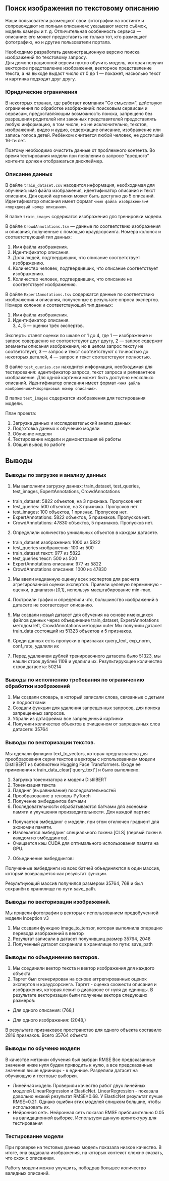 ## Поиск изображения по текстовому описанию
Наши пользователи размещают свои фотографии на хостинге и сопровождают их полным описанием: указывают место съёмок, модель камеры и т. д. Отличительная особенность сервиса — описание: его может предоставить не только тот, кто размещает фотографию, но и другие пользователи портала.

Необходимо разработать демонстрационную версию поиска изображений по текстовому запросу.<br>
Для демонстрационной версии нужно обучить модель, которая получит векторное представление изображения, векторное представление текста, а на выходе выдаст число от 0 до 1 — покажет, насколько текст и картинка подходят друг другу.

### Юридические ограничения

В некоторых странах, где работает компания "Со смыслом", действуют ограничения по обработке изображений: поисковым сервисам и сервисам, предоставляющим возможность поиска, запрещено без разрешения родителей или законных представителей предоставлять любую информацию, в том числе, но не исключительно, текстов, изображений, видео и аудио, содержащие описание, изображение или запись голоса детей. Ребёнком считается любой человек, не достигший 16-ти лет.

Поэтому необходимо очистить данные от проблемного контента. Во время тестирования модели при появлении в запросе “вредного” контента должен отображаться дисклеймер.

### Описание данных

В файле `train_dataset.csv` находится информация, необходимая для обучения: имя файла изображения, идентификатор описания и текст описания. Для одной картинки может быть доступно до 5 описаний. Идентификатор описания имеет формат `<имя файла изображения>#<порядковый номер описания>`.

В папке `train_images` содержатся изображения для тренировки модели.

В файле `CrowdAnnotations.tsv` — данные по соответствию изображения и описания, полученные с помощью краудсорсинга. Номера колонок и соответствующий тип данных:

1. Имя файла изображения.
2. Идентификатор описания.
3. Доля людей, подтвердивших, что описание соответствует изображению.
4. Количество человек, подтвердивших, что описание соответствует изображению.
5. Количество человек, подтвердивших, что описание не соответствует изображению.

В файле `ExpertAnnotations.tsv` содержатся данные по соответствию изображения и описания, полученные в результате опроса экспертов. Номера колонок и соответствующий тип данных:

1. Имя файла изображения.
2. Идентификатор описания.                 
3, 4, 5 — оценки трёх экспертов.

Эксперты ставят оценки по шкале от 1 до 4, где 1 — изображение и запрос совершенно не соответствуют друг другу, 2 — запрос содержит элементы описания изображения, но в целом запрос тексту не соответствует, 3 — запрос и текст соответствуют с точностью до некоторых деталей, 4 — запрос и текст соответствуют полностью.  

В файле `test_queries.csv` находится информация, необходимая для тестирования: идентификатор запроса, текст запроса и релевантное изображение. Для одной картинки может быть доступно несколько описаний. Идентификатор описания имеет формат `<имя файла изображения>#<порядковый номер описания>`.

В папке `test_images` содержатся изображения для тестирования модели.

План проекта:

1. Загрузка данных и исследовательский анализ данных
2. Подготовка данных к обучению модели
3. Обучение модели
4. Тестирование модели и демонстрация её работы
5. Общий вывод по работе

## Выводы

### Выводы по загрузке и анализу данных

1. Мы выполнили загрузку даннах: train_dataset, test_queries, test_images, ExpertAnnotations, CrowdAnnotations
- train_dataset: 5822 объектов, на 3 признака. Пропусков нет. 
- test_queries: 500 объектов, на 3 признака. Пропусков нет. 
- test_images: 100 объектов, 1 признак. Пропусков нет. 
- ExpertAnnotations: 5822 объектов, 5 признаков. Пропусков нет. 
- CrowdAnnotations: 47830 объектов, 5 признаков. Пропусков нет. 

2. Определили количество уникальных объектов в каждом датасете. 
- train_dataset изображения: 1000 из 5822
- test_queries изображения: 100 из 500
- train_dataset текст: 977 из 5822
- test_queries текст: 500 из 500
- ExpertAnnotations описания: 977 из 5822
- CrowdAnnotations описания: 1000 из 47830

3. Мы ввели медианную оценку всех экспертов для расчета агрегированной оценки экспертов. Привели целевую переменную - оценки, в диапазон [0,1], используя масштабирование min-max.

4. Построили график и определили что, большинство изображений в датасете не соответсвует описанию.

5. Мы создали новый датасет для обучения на основе имеющихся файлов данных через объединение train_dataset, ExpertAnnotations методом left, CrowdAnnotations методом outer
Мы получили датасет train_data состоящий из 51323 объектов и 5 признаков. 

6. Среди данных есть пропуски в признаках query_text, exp_norm, conf_rate, удалили их

7. Перед удалением дублей тренировочного датасета было 51323, мы нашли строк дублей 1109 и удалили их. Результирующее количество строк датасета: 50214

### Выводы по исполнению требования по ограничению обработки изображений

1. Мы создали словарь, в который записали слова, связанные с детьми и подростками
2. Создали функции для удаления запрещенных запросов, для поиска запрещенных запросов. 
3. Убрали из датафрейма все запрещенный картинки
4. Получили количество объектов в очищенном от запрещенных слов датасете: 35764

### Выводы по векторизации текстов. 

Мы сделали функцию text_to_vectors, которая предназначена для преобразования серии текстов в векторы с использованием модели DistilBERT из библиотеки Hugging Face Transformers. 
Входе её применения к train_data_clear['query_text'] и было выполнено:

1. Загрузка токенизатора и модели DistilBERT
2. Токенизация текста
3. Паддинг (выравнивание) последовательностей
4. Преобразование в тензоры PyTorch
5. Получение эмбеддингов батчами
6. Последовательности обрабатываются батчами для экономии памяти и улучшения производительности. Для каждой партии:

- Получается эмбеддинг с модели, при этом отключен градиент для экономии памяти.
- Извлекается эмбеддинг специального токена [CLS] (первый токен в каждом из эмбеддингов).
- Очищается кэш CUDA для оптимального использования памяти на GPU.
7. Объединение эмбеддингов:

Полученные эмбеддинги из всех батчей объединяются в один массив, который возвращается как результат функции.

Результиующий массив получился размером 35764, 768 и был сохранён в хранилище по пути save_path.

### Выводы по векторизации изображений. 

Мы привели фотографии в векторы с использованием предобученной модели Inception v3

1. Мы создали функцию image_to_tensor, которая выполнила операцию перевода изображений в вектор
2. Результат записали в датасет получившиц размер 35764, 2048
3. Полученный датасет сохранили в хранилище по пути: save_path

### Выводы по объединению векторов. 

1. Мы соединили вектор текста и вектор изображения для каждого объекта 
2. Таргет был сгенерирован на основе аггрегированных оценок экспертов и краудсорсинга. Таргет - оценка схожести описания и изображения, которая лежит в диапазоне от нуля до единицы.
В результате векторизации были получены вектора следующих размеров:

- Для одного описания: (768,)

- Для одного изображения: (2048,)

В результате признаковое пространство для одного объекта составило 2816 признаков.
Всего 35764 объекта

### Выводы по обучеию модели
В качестве метрики обучения был выбран RMSE
Все предсказанные значения ниже нуля будем приводить к нулю, а все предсказанные значения выше едииницы - к единице.
Разделили датасет на обучающую и тестовые выборки. 

- Линейная модель
Проверили качество работ двух линейных моделей LinearRegression и ElasticNet.
LinearRegression - показала довольно низкий результат RMSE=0.68. У ElasticNet результат лучше RMSE=0.21.
Однако ошибки этих моделей слишком большие, чтобы использовать их.
- Нейронная сеть. 
Нейронная сеть показал RMSE приблизительно 0.05 на валидационной выборке. Используем данную архитектуру для тестирования

### Тестирование модели
При проверке на тестовых данных модель показала низкое качество. В итоге, она выдавала изображения, на которых контекст сложно сказать, что схож с описанием.

Работу модели можно улучшить, пободрав большее количество валидных описаний. 
